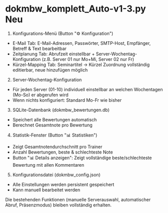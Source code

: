 # dokmbw_komplett_Auto-v1-3.py Neu

 1. Konfigurations-Menü (Button "⚙️ Konfiguration")

  - E-Mail Tab: E-Mail-Adressen, Passwörter, SMTP-Host, Empfänger, Betreff & Text bearbeitbar
  - Zeitplanung Tab: Abrufzeit einstellbar + Server-Wochentag-Konfiguration (z.B. Server 01 nur Mo+Mi, Server 02 nur Fr)
  - Kürzel-Mapping Tab: Seminartitel → Kürzel Zuordnung vollständig editierbar, neue hinzufügen möglich

  2. Server-Wochentag-Konfiguration

  - Für jeden Server (01-10) individuell einstellbar an welchen Wochentagen (Mo-So) er abgerufen wird
  - Wenn nichts konfiguriert: Standard Mo-Fr wie bisher

  3. SQLite-Datenbank (dokmbw_bewertungen.db)

  - Speichert alle Bewertungen automatisch
  - Berechnet Gesamtnote pro Bewertung

  4. Statistik-Fenster (Button "📊 Statistiken")

  - Zeigt Gesamtnotendurchschnitt pro Trainer
  - Anzahl Bewertungen, beste & schlechteste Note
  - Button "📊 Details anzeigen": Zeigt vollständige beste/schlechteste Bewertung mit allen Kommentaren

  5. Konfigurationsdatei (dokmbw_config.json)

  - Alle Einstellungen werden persistent gespeichert
  - Kann manuell bearbeitet werden

  Die bestehenden Funktionen (manuelle Serverauswahl, automatischer Abruf, Präsenzmodus) bleiben vollständig erhalten.
